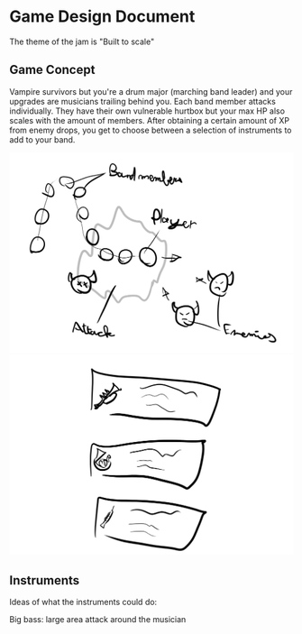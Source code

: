 # Game Design Document

The theme of the jam is "Built to scale"

## Game Concept

Vampire survivors but you're a drum major (marching band leader) and your upgrades are musicians trailing behind you. Each band member attacks individually. They have their own vulnerable hurtbox but your max HP also scales with the amount of members. After obtaining a certain amount of XP from enemy drops, you get to choose between a selection of instruments to add to your band.

<img src="sketches/gameplay_vision_battle.png" alt="Gameplay vision" width="640"/>

<img src="sketches/gameplay_vision_upgrade.png" alt="Upgrade vision" width="640"/>

## Instruments

Ideas of what the instruments could do:

Big bass: large area attack around the musician